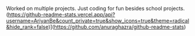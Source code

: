 Worked on multiple projects. Just coding for fun besides school projects.
(https://github-readme-stats.vercel.app/api?username=AriyanBe&count_private=true&show_icons=true&theme=radical&hide_rank=false)](https://github.com/anuraghazra/github-readme-stats)
